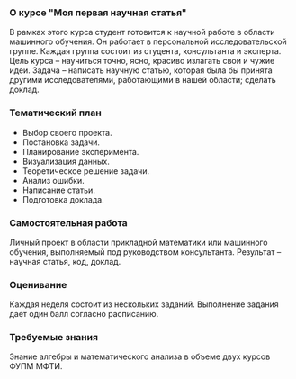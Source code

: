 ### О курсе "Моя первая научная статья"
В рамках этого курса студент готовится к научной работе в области машинного обучения. Он работает в персональной исследовательской группе. Каждая группа состоит из студента, консультанта и эксперта. Цель курса – научиться точно, ясно, красиво излагать свои и чужие идеи. Задача – написать научную статью, которая была бы принята другими исследователями, работающими в нашей области; сделать доклад.

### Тематический план
* Выбор своего проекта.
* Постановка задачи.
* Планирование эксперимента.
* Визуализация данных.
* Теоретическое решение задачи.
* Анализ ошибки.
* Написание статьи.
* Подготовка доклада.

### Самостоятельная работа
Личный проект в области прикладной математики или машинного обучения, выполняемый под руководством консультанта. Результат – научная статья, код, доклад.

### Оценивание
Каждая неделя состоит из нескольких заданий. Выполнение задания дает один балл согласно расписанию.

### Требуемые знания
Знание алгебры и математического анализа в объеме двух курсов ФУПМ МФТИ.
